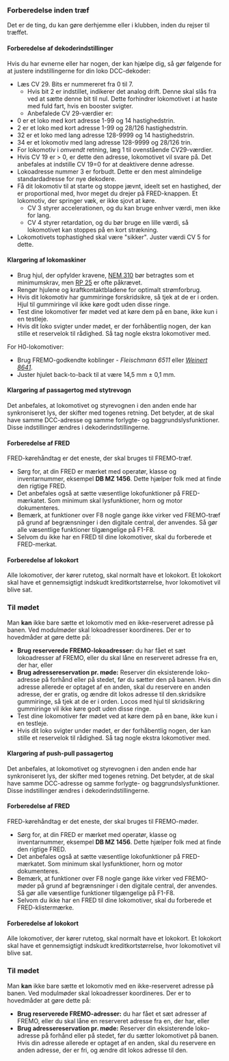 ﻿### Forberedelse inden træf
Det er de ting, du kan gøre derhjemme eller i klubben, inden du rejser til træffet.
 
#### Forberedelse af dekoderindstillinger
Hvis du har evnerne eller har nogen, der kan hjælpe dig, så gør følgende for at justere indstillingerne for din loko DCC-dekoder:
- Læs CV 29. Bits er nummereret fra 0 til 7.
  - Hvis bit 2 er indstillet, indikerer det analog drift. Denne skal slås fra ved at sætte denne bit til nul. Dette forhindrer lokomotivet i at haste med fuld fart, hvis en booster svigter.
  - Anbefalede CV 29-værdier er:
- 0 er et loko med kort adresse 1-99 og 14 hastighedstrin.
- 2 er et loko med kort adresse 1-99 og 28/126 hastighedstrin.
- 32 er et loko med lang adresse 128-9999 og 14 hastighedstrin.
- 34 er et lokomotiv med lang adresse 128-9999 og 28/126 trin.
- For lokomotiv i *omvendt* retning, læg 1 til ovenstående CV29-værdier.
- Hvis CV 19 er > 0, er dette den adresse, lokomotivet vil svare på. Det anbefales at indstille CV 19=0 for at deaktivere denne adresse.
- Lokoadresse nummer 3 er forbudt. Dette er den mest almindelige standardadresse for nye dekodere.
- Få dit lokomotiv til at starte og stoppe jævnt, ideelt set en hastighed, der er proportional med, hvor meget du drejer på FRED-knappen. Et lokomotiv, der springer væk, er ikke sjovt at køre.
  - CV 3 styrer accelerationen, og du kan bruge enhver værdi, men ikke for lang.
  - CV 4 styrer retardation, og du bør bruge en lille værdi, så lokomotivet kan stoppes på en kort strækning.
- Lokomotivets tophastighed skal være "sikker". Juster værdi CV 5 for dette.

#### Klargøring af lokomaskiner
- Brug hjul, der opfylder kravene, [NEM 310](https://www.morop.eu/images/NEM_register/NEM_E/nem310_en_2009_20111116.pdf) bør betragtes som et minimumskrav,
men [RP 25](https://www.nmra.org/sites/default/files/standards/sandrp/pdf/RP-25%202009.07.pdf) er ofte påkrævet.
- Rengør hjulene og kraftkontaktbladene for optimalt strømforbrug.
- Hvis dit lokomotiv har gummiringe forskridsikre, så tjek at de er i orden. Hjul til gummiringe vil ikke køre godt uden disse ringe.
- Test dine lokomotiver før mødet ved at køre dem på en bane, ikke kun i en testleje.
- Hvis dit loko svigter under mødet, er der forhåbentlig nogen, der kan stille et reservelok til rådighed. Så tag nogle ekstra lokomotiver med.
 
For H0-lokomotiver:
- Brug FREMO-godkendte koblinger - *Fleischmann 6511* eller [*Weinert 8641*](https://weinert-modellbau.de/shop/weinert-modellbau-h0/bauteile-h0/grosspackung-kupplungen-zum-einsetzen-in-die-pufferbohle-detalje).
- Juster hjulet back-to-back til at være 14,5 mm ± 0,1 mm.

#### Klargøring af passagertog med stytrevogn
Det anbefales, at lokomotivet og styrevognen i den anden ende har synkroniseret lys, der skifter med togenes retning.
Det betyder, at de skal have samme DCC-adresse og samme forlygte- og baggrundslysfunktioner. Disse indstillinger ændres i dekoderindstillingerne.

#### Forberedelse af FRED
FRED-kørehåndtag er det eneste, der skal bruges til FREMO-træf.
- Sørg for, at din FRED er mærket med operatør, klasse og inventarnummer, eksempel **DB MZ 1456**. Dette hjælper folk med at finde den rigtige FRED.
- Det anbefales også at sætte væsentlige lokofunktioner på FRED-mærkatet. Som minimum skal lysfunktioner, horn og motor dokumenteres.
- Bemærk, at funktioner over F8 nogle gange ikke virker ved FREMO-træf på grund af begrænsninger i den digitale central, der anvendes. Så gør alle væsentlige funktioner tilgængelige på F1-F8.
- Selvom du ikke har en FRED til dine lokomotiver, skal du forberede et FRED-merkat.

#### Forberedelse af lokokort
Alle lokomotiver, der kører rutetog, skal normalt have et lokokort.
Et lokokort skal have et gennemsigtigt indskudt kreditkortstørrelse, hvor lokomotivet vil blive sat.

### Til mødet
Man **kan** ikke bare sætte et lokomotiv med en ikke-reserveret adresse på banen.
Ved modulmøder skal lokoadresser koordineres. Der er to hovedmåder at gøre dette på:
- **Brug reserverede FREMO-lokoadresser:** du har fået et sæt lokoadresser af FREMO, eller du skal låne en reserveret adresse fra en, der har, eller
- **Brug adressereservation pr. møde:** Reserver din eksisterende loko-adresse på forhånd eller på stedet, før du sætter den på banen.
Hvis din adresse allerede er optaget af en anden, skal du reservere en anden adresse, der er gratis, og ændre dit lokos adresse til den.skridsikre gummiringe, så tjek at de er i orden. Locos med hjul til skridsikring gummiringe vil ikke køre godt uden disse ringe.
- Test dine lokomotiver før mødet ved at køre dem på en bane, ikke kun i en testleje.
- Hvis dit loko svigter under mødet, er der forhåbentlig nogen, der kan stille et reservelok til rådighed. Så tag nogle ekstra lokomotiver med.

#### Klargøring af push-pull passagertog
Det anbefales, at lokomotivet og styrevognen i den anden ende har synkroniseret lys, der skifter med togenes retning.
Det betyder, at de skal have samme DCC-adresse og samme forlygte- og baggrundslysfunktioner. Disse indstillinger ændres i dekoderindstillingerne.

#### Forberedelse af FRED
FRED-kørehåndtag er det eneste, der skal bruges til FREMO-møder.
- Sørg for, at din FRED er mærket med operatør, klasse og inventarnummer, eksempel **DB MZ 1456**. Dette hjælper folk med at finde den rigtige FRED.
- Det anbefales også at sætte væsentlige lokofunktioner på FRED-mærkatet. Som minimum skal lysfunktioner, horn og motor dokumenteres.
- Bemærk, at funktioner over F8 nogle gange ikke virker ved FREMO-møder på grund af begrænsninger i den digitale central, der anvendes. Så gør alle væsentlige funktioner tilgængelige på F1-F8.
- Selvom du ikke har en FRED til dine lokomotiver, skal du forberede et FRED-klistermærke.

#### Forberedelse af lokokort
Alle lokomotiver, der kører rutetog, skal normalt have et lokokort.
Et lokokort skal have et gennemsigtigt indskudt kreditkortstørrelse, hvor lokomotivet vil blive sat.

### Til mødet
Man **kan** ikke bare sætte et lokomotiv med en ikke-reserveret adresse på banen.
Ved modulmøder skal lokoadresser koordineres. Der er to hovedmåder at gøre dette på:
- **Brug reserverede FREMO-adresser:** du har fået et sæt adresser af FREMO, eller du skal låne en reserveret adresse fra en, der har, eller
- **Brug adressereservation pr. møde:** Reserver din eksisterende loko-adresse på forhånd eller på stedet, før du sætter lokomotivet på banen.
Hvis din adresse allerede er optaget af en anden, skal du reservere en anden adresse, der er fri, og ændre dit lokos adresse til den.
